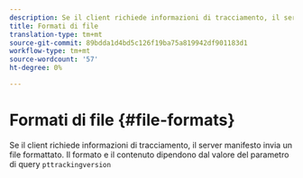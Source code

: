 ```yaml
---
description: Se il client richiede informazioni di tracciamento, il server manifesto invia un file formattato. Il formato e il contenuto dipendono dal valore del parametro query pttrackingversion
title: Formati di file
translation-type: tm+mt
source-git-commit: 89bdda1d4bd5c126f19ba75a819942df901183d1
workflow-type: tm+mt
source-wordcount: '57'
ht-degree: 0%

---
```



# Formati di file {#file-formats}

Se il client richiede informazioni di tracciamento, il server manifesto invia un file formattato. Il formato e il contenuto dipendono dal valore del parametro di query `pttrackingversion`